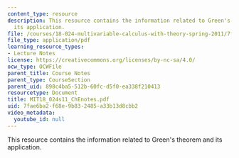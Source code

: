 ```yaml
---
content_type: resource
description: This resource contains the information related to Green's theorem and
  its application.
file: /courses/18-024-multivariable-calculus-with-theory-spring-2011/7fae6ba2f68e9b832485a33b13d8cbb2_MIT18_024s11_ChEnotes.pdf
file_type: application/pdf
learning_resource_types:
- Lecture Notes
license: https://creativecommons.org/licenses/by-nc-sa/4.0/
ocw_type: OCWFile
parent_title: Course Notes
parent_type: CourseSection
parent_uid: 898c4ba5-512b-60fc-d5f0-ea338f210413
resourcetype: Document
title: MIT18_024s11_ChEnotes.pdf
uid: 7fae6ba2-f68e-9b83-2485-a33b13d8cbb2
video_metadata:
  youtube_id: null
---
```

This resource contains the information related to Green's theorem and its application.